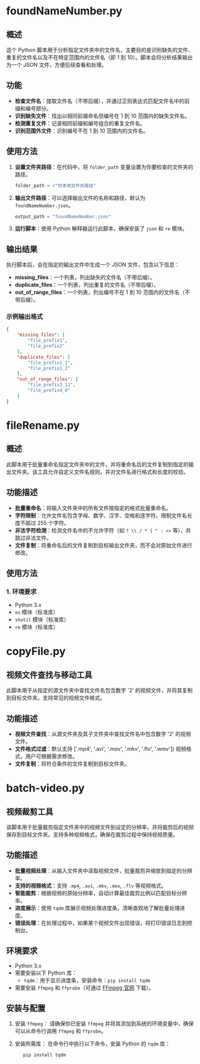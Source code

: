 # foundNameNumber.py

## 概述
这个 Python 脚本用于分析指定文件夹中的文件名，主要目的是识别缺失的文件、重复的文件名以及不在特定范围内的文件名（即 1 到 10）。脚本会将分析结果输出为一个 JSON 文件，方便后续查看和处理。

## 功能
- **检查文件名**：提取文件名（不带后缀），并通过正则表达式匹配文件名中的前缀和编号部分。
- **识别缺失文件**：找出以相同前缀命名但编号在 1 到 10 范围内的缺失文件名。
- **检测重复文件**：记录相同前缀和编号组合的重复文件名。
- **识别范围外文件**：识别编号不在 1 到 10 范围内的文件名。

## 使用方法
1. **设置文件夹路径**：在代码中，将 `folder_path` 变量设置为你要检查的文件夹的路径。

    ```python
    folder_path = r"你本地文件夹路径"
    ```

2. **输出文件路径**：可以选择输出文件的名称和路径，默认为 `foundNameNumber.json`。

    ```python
    output_path = "foundNameNumber.json"
    ```

3. **运行脚本**：使用 Python 解释器运行此脚本，确保安装了 `json` 和 `re` 模块。

## 输出结果
执行脚本后，会在指定的输出文件中生成一个 JSON 文件，包含以下信息：
- **missing_files**：一个列表，列出缺失的文件名（不带后缀）。
- **duplicate_files**：一个列表，列出重复的文件名（不带后缀）。
- **out_of_range_files**：一个列表，列出编号不在 1 到 10 范围内的文件名（不带后缀）。

### 示例输出格式
```json
{
    "missing_files": [
        "file_prefix1",
        "file_prefix2"
    ],
    "duplicate_files": [
        "file_prefix1_1",
        "file_prefix1_2"
    ],
    "out_of_range_files": [
        "file_prefix3_11",
        "file_prefix4_0"
    ]
}
```

# fileRename.py
## 概述

此脚本用于批量重命名指定文件夹中的文件，并将重命名后的文件复制到指定的输出文件夹。该工具允许自定义文件名规则，并对文件名进行格式和长度的校验。

## 功能描述

- **批量重命名**：将输入文件夹中的所有文件按指定的格式批量重命名。
- **字符限制**：允许文件名包含字母、数字、汉字、空格和连字符。限制文件名长度不超过 255 个字符。
- **非法字符检测**：检测文件名中的不允许字符（如 `? \\ / * | " : <>` 等），并跳过非法文件。
- **文件复制**：将重命名后的文件复制到目标输出文件夹，而不会对原始文件进行修改。

## 使用方法

### 1. 环境要求
- Python 3.x
- `os` 模块（标准库）
- `shutil` 模块（标准库）
- `re` 模块（标准库）
# copyFile.py
## 视频文件查找与移动工具

此脚本用于从指定的源文件夹中查找文件名包含数字 '2' 的视频文件，并将其复制到目标文件夹。支持常见的视频文件格式。

## 功能描述

- **视频文件查找**：从源文件夹及其子文件夹中查找文件名中包含数字 '2' 的视频文件。
- **文件格式过滤**：默认支持 ['.mp4', '.avi', '.mov', '.mkv', '.flv', '.wmv']) 视频格式，用户可根据需求修改。
- **文件复制**：将符合条件的文件复制到目标文件夹。

# batch-video.py
## 视频裁剪工具

该脚本用于批量裁剪指定文件夹中的视频文件到设定的分辨率，并将裁剪后的视频保存到目标文件夹。支持多种视频格式，确保在裁剪过程中保持视频质量。

## 功能描述

- **批量视频处理**：从输入文件夹中读取视频文件，批量裁剪并缩放到指定的分辨率。
- **支持的视频格式**：支持 `.mp4`, `.avi`, `.mkv`, `.mov`, `.flv` 等视频格式。
- **智能裁剪**：根据视频的原始分辨率，自动计算最佳裁剪比例以匹配目标分辨率。
- **进度展示**：使用 `tqdm` 库展示视频处理进度条，清晰直观地了解批量处理进度。
- **错误处理**：在处理过程中，如果某个视频文件出现错误，将打印错误日志到控制台。

## 环境要求

- Python 3.x
- 需要安装以下 Python 库：
  - `tqdm`：用于显示进度条，安装命令：`pip install tqdm`
- 需要安装 `ffmpeg` 和 `ffprobe`（可通过 [FFmpeg 官网](https://ffmpeg.org/) 下载）。

## 安装与配置

1. 安装 `ffmpeg`：
   请确保你已安装 `ffmpeg` 并将其添加到系统的环境变量中，确保可以从命令行调用 `ffmpeg` 和 `ffprobe`。

2. 安装所需库：
   在命令行中执行以下命令，安装 Python 的 `tqdm` 库：

   ```bash
      pip install tqdm

